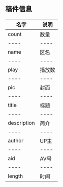 ## 稿件信息
|名字|说明|
|----|----|
|count|数量|
|----|----|
|name|区名|
|----|----|
|play|播放数|
|----|----|
|pic|封面|
|----|----|
|title|标题|
|----|----|
|description|简介|
|----|----|
|author|UP主|
|----|----|
|aid|AV号|
|----|----|
|length|时间|
